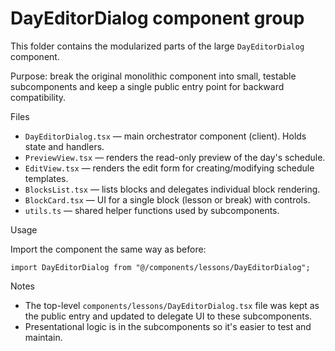 # DayEditorDialog component group

This folder contains the modularized parts of the large `DayEditorDialog` component.

Purpose: break the original monolithic component into small, testable subcomponents
and keep a single public entry point for backward compatibility.

Files

- `DayEditorDialog.tsx` — main orchestrator component (client). Holds state and handlers.
- `PreviewView.tsx` — renders the read-only preview of the day's schedule.
- `EditView.tsx` — renders the edit form for creating/modifying schedule templates.
- `BlocksList.tsx` — lists blocks and delegates individual block rendering.
- `BlockCard.tsx` — UI for a single block (lesson or break) with controls.
- `utils.ts` — shared helper functions used by subcomponents.

Usage

Import the component the same way as before:

```tsx
import DayEditorDialog from "@/components/lessons/DayEditorDialog";
```

Notes

- The top-level `components/lessons/DayEditorDialog.tsx` file was kept as the public entry
  and updated to delegate UI to these subcomponents.
- Presentational logic is in the subcomponents so it's easier to test and maintain.
